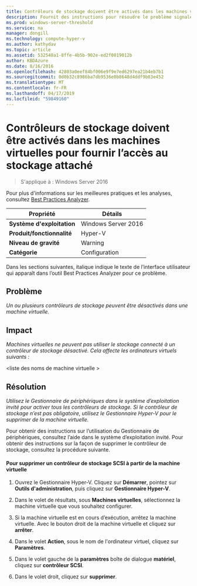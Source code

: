 ```yaml
---
title: Contrôleurs de stockage doivent être activés dans les machines virtuelles pour fournir l’accès au stockage attaché
description: Fournit des instructions pour résoudre le problème signalé par cette règle de Best Practices Analyzer.
ms.prod: windows-server-threshold
ms.service: na
manager: dongill
ms.technology: compute-hyper-v
ms.author: kathydav
ms.topic: article
ms.assetid: 532548a1-8ffe-4b5b-902e-ed2f0819012b
author: KBDAzure
ms.date: 8/16/2016
ms.openlocfilehash: 42803a0eef84bf006e9f9e7ed6297ea21b4eb7b1
ms.sourcegitcommit: 0d0b32c8986ba7db9536e0b8648d4ddf9b03e452
ms.translationtype: MT
ms.contentlocale: fr-FR
ms.lasthandoff: 04/17/2019
ms.locfileid: "59849160"
---
```

# <a name="storage-controllers-should-be-enabled-in-virtual-machines-to-provide-access-to-attached-storage"></a>Contrôleurs de stockage doivent être activés dans les machines virtuelles pour fournir l’accès au stockage attaché

>S'applique à : Windows Server 2016

Pour plus d'informations sur les meilleures pratiques et les analyses, consultez [Best Practices Analyzer](https://go.microsoft.com/fwlink/?LinkId=122786).  
  
|Propriété|Détails|  
|-|-|  
|**Système d'exploitation**|Windows Server 2016|  
|**Produit/fonctionnalité**|Hyper-V|  
|**Niveau de gravité**|Warning|  
|**Catégorie**|Configuration|  

Dans les sections suivantes, italique indique le texte de l’interface utilisateur qui apparaît dans l’outil Best Practices Analyzer pour ce problème.

## <a name="issue"></a>Problème  
  
*Un ou plusieurs contrôleurs de stockage peuvent être désactivés dans une machine virtuelle.*  
  
## <a name="impact"></a>Impact  
  
*Machines virtuelles ne peuvent pas utiliser le stockage connecté à un contrôleur de stockage désactivé. Cela affecte les ordinateurs virtuels suivants :*  
  
\<liste des noms de machine virtuelle >  
  
## <a name="resolution"></a>Résolution  
  
*Utilisez le Gestionnaire de périphériques dans le système d’exploitation invité pour activer tous les contrôleurs de stockage. Si le contrôleur de stockage n’est pas obligatoire, utilisez le Gestionnaire Hyper-V pour le supprimer de la machine virtuelle.*  
  
Pour obtenir des instructions sur l’utilisation du Gestionnaire de périphériques, consultez l’aide dans le système d’exploitation invité. Pour obtenir des instructions sur la façon de supprimer le contrôleur de stockage, consultez la procédure suivante.  
  
#### <a name="to-remove-a-scsi-storage-controller-from-the-virtual-machine"></a>Pour supprimer un contrôleur de stockage SCSI à partir de la machine virtuelle  
  
1.  Ouvrez le Gestionnaire Hyper-V. Cliquez sur **Démarrer**, pointez sur **Outils d'administration**, puis cliquez sur **Gestionnaire Hyper-V**.  
  
2.  Dans le volet de résultats, sous **Machines virtuelles**, sélectionnez la machine virtuelle que vous souhaitez configurer.  
  
3.  Si la machine virtuelle est en cours d’exécution, arrêtez la machine virtuelle. Avec le bouton droit de la machine virtuelle et cliquez sur **arrêter**.  
  
4.  Dans le volet **Action**, sous le nom de l'ordinateur virtuel, cliquez sur **Paramètres**.  
  
5.  Dans le volet gauche de la **paramètres** boîte de dialogue **matériel**, cliquez sur **contrôleur SCSI**.  
  
6.  Dans le volet droit, cliquez sur **supprimer**.  
  



